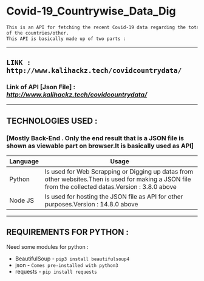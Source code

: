 # Covid-19_Countrywise_Data_Dig

``` html
This is an API for fetching the recent Covid-19 data regarding the total cases, country-wise,till date of most 
of the countries/other.
This API is basically made up of two parts :
```
---------------------------------------------------------------------------------------------------------------------------------------

## ` LINK : http://www.kalihackz.tech/covidcountrydata/ `
### Link of API [Json File] : *http://www.kalihackz.tech/covidcountrydata/*

---------------------------------------------------------------------------------------------------------------------------------------

## TECHNOLOGIES USED : 
### [Mostly Back-End . Only the end result that is a **JSON** file is shown as viewable part on browser.It is basically used as API]

Language | Usage
-------- | -------
Python | Is used for Web Scrapping or Digging up datas from other websites.Then is used for making a JSON file from the collected datas.Version : 3.8.0 above
Node JS | Is used for hosting the JSON file as API for other purposes.Version : 14.8.0 above

---------------------------------------------------------------------------------------------------------------------------------------

## REQUIREMENTS FOR PYTHON : 

Need some modules for python : 

* BeautifulSoup  - `pip3 install beautifulsoup4`
* json - `Comes pre-installed with python3`
* requests - `pip install requests`

